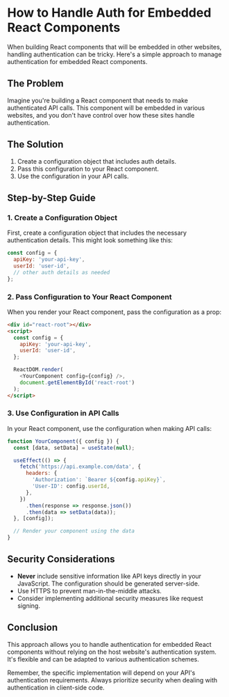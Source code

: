 # How to Handle Auth for Embedded React Components

When building React components that will be embedded in other websites, handling authentication can be tricky. Here's a simple approach to manage authentication for embedded React components.

## The Problem

Imagine you're building a React component that needs to make authenticated API calls. This component will be embedded in various websites, and you don't have control over how these sites handle authentication.

## The Solution

1. Create a configuration object that includes auth details.
2. Pass this configuration to your React component.
3. Use the configuration in your API calls.

## Step-by-Step Guide

### 1. Create a Configuration Object

First, create a configuration object that includes the necessary authentication details. This might look something like this:

```javascript
const config = {
  apiKey: 'your-api-key',
  userId: 'user-id',
  // other auth details as needed
};
```

### 2. Pass Configuration to Your React Component

When you render your React component, pass the configuration as a prop:

```html
<div id="react-root"></div>
<script>
  const config = {
    apiKey: 'your-api-key',
    userId: 'user-id',
  };

  ReactDOM.render(
    <YourComponent config={config} />,
    document.getElementById('react-root')
  );
</script>
```

### 3. Use Configuration in API Calls

In your React component, use the configuration when making API calls:

```javascript
function YourComponent({ config }) {
  const [data, setData] = useState(null);

  useEffect(() => {
    fetch('https://api.example.com/data', {
      headers: {
        'Authorization': `Bearer ${config.apiKey}`,
        'User-ID': config.userId,
      },
    })
      .then(response => response.json())
      .then(data => setData(data));
  }, [config]);

  // Render your component using the data
}
```

## Security Considerations

- **Never** include sensitive information like API keys directly in your JavaScript. The configuration should be generated server-side.
- Use HTTPS to prevent man-in-the-middle attacks.
- Consider implementing additional security measures like request signing.

## Conclusion

This approach allows you to handle authentication for embedded React components without relying on the host website's authentication system. It's flexible and can be adapted to various authentication schemes.

Remember, the specific implementation will depend on your API's authentication requirements. Always prioritize security when dealing with authentication in client-side code.